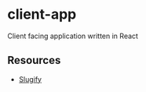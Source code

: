 # client-app
Client facing application written in React

## Resources
- <a href="https://www.npmjs.com/package/slugify">Slugify</a>
